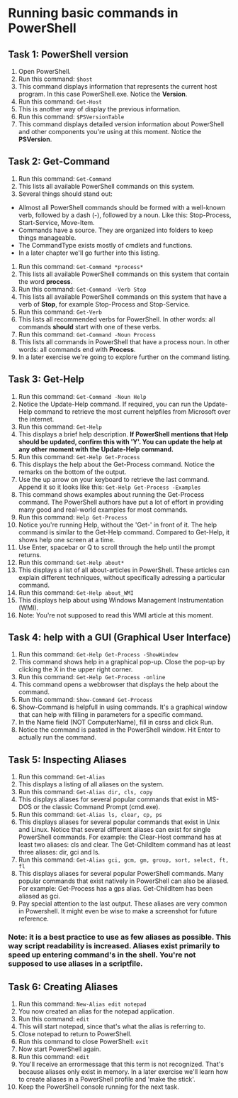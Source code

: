 # Running basic commands in PowerShell

## Task 1: PowerShell version
1. Open PowerShell.
1. Run this command: ```$host```
1. This command displays information that represents the current host program. In this case PowerShell.exe. Notice the **Version**.
1. Run this command: ```Get-Host```
1. This is another way of display the previous information.
1. Run this command: ```$PSVersionTable```
1. This command displays detailed version information about PowerShell and other components you're using at this moment. Notice the **PSVersion**.


## Task 2: Get-Command
1. Run this command: ```Get-Command```
1. This lists all available PowerShell commands on this system.
1. Several things should stand out:
  - Allmost all PowerShell commands should be formed with a well-known verb, followed by a dash (-), followed by a noun. Like this: Stop-Process, Start-Service, Move-Item.
  - Commands have a source. They are organized into folders to keep things manageable.
  - The CommandType exists mostly of cmdlets and functions.
  - In a later chapter we'll go further into this listing.
1. Run this command: ```Get-Command *process*```
1. This lists all available PowerShell commands on this system that contain the word **process**.
1. Run this command: ```Get-Command -Verb Stop```
1. This lists all available PowerShell commands on this system that have a verb of **Stop**, for example Stop-Process and Stop-Service.
1. Run this command: ```Get-Verb```
1. This lists all recommended verbs for PowerShell. In other words: all commands **should** start with one of these verbs.
1. Run this command: ```Get-Command -Noun Process```
1. This lists all commands in PowerShell that have a process noun. In other words: all commands end with **Process**.
1. In a later exercise we're going to explore further on the command listing.


## Task 3: Get-Help
1. Run this command: ```Get-Command -Noun Help```
1. Notice the Update-Help command. If required, you can run the Update-Help command to retrieve the most current helpfiles from Microsoft over the internet.
1. Run this command: ```Get-Help```
1. This displays a brief help description. **If PowerShell mentions that Help should be updated, confirm this with 'Y'. You can update the help at any other moment with the Update-Help command.**
1. Run this command: ```Get-Help Get-Process```
1. This displays the help about the Get-Process command. Notice the remarks on the bottom of the output.
1. Use the up arrow on your keyboard to retrieve the last command. Append it so it looks like this: ```Get-Help Get-Process -Examples```
1. This command shows examples about running the Get-Process command. The PowerShell authors have put a lot of effort in providing many good and real-world examples for most commands.
1. Run this command: ```Help Get-Process```
1. Notice you're running Help, without the 'Get-' in front of it. The help command is similar to the Get-Help command. Compared to Get-Help, it shows help one screen at a time.
1. Use Enter, spacebar or Q to scroll through the help until the prompt returns.
1. Run this command: ```Get-Help about*```
1. This displays a list of all about-articles in PowerShell. These articles can explain different techniques, without specifically adressing a particular command.
1. Run this command: ```Get-Help about_WMI```
1. This displays help about using Windows Management Instrumentation (WMI).
1. Note: You're not supposed to read this WMI article at this moment.


## Task 4: help with a GUI (Graphical User Interface)
1. Run this command: ```Get-Help Get-Process -ShowWindow```
1. This command shows help in a graphical pop-up. Close the pop-up by clicking the X in the upper right corner.
1. Run this command: ```Get-Help Get-Process -online```
1. This command opens a webbrowser that displays the help about the command.
1. Run this command: ```Show-Command Get-Process```
1. Show-Command is helpfull in using commands. It's a graphical window that can help with filling in parameters for a specific command.
1. In the Name field (NOT ComputerName), fill in csrss and click Run.
1. Notice the command is pasted in the PowerShell window. Hit Enter to actually run the command.


## Task 5: Inspecting Aliases
1. Run this command: ```Get-Alias```
1. This displays a listing of all aliases on the system.
1. Run this command: ```Get-Alias dir, cls, copy```
1. This displays aliases for several popular commands that exist in MS-DOS or the classic Command Prompt (cmd.exe).
1. Run this command: ```Get-Alias ls, clear, cp, ps```
1. This displays aliases for several popular commands that exist in Unix and Linux. Notice that several different aliases can exist for single PowerShell commands. For example: the Clear-Host command has at least two aliases: cls and clear. The Get-ChildItem command has at least three aliases: dir, gci and ls.
1. Run this command: ```Get-Alias gci, gcm, gm, group, sort, select, ft, fl```
1. This displays aliases for several popular PowerShell commands. Many popular commands that exist natively in PowerShell can also be aliased. For example: Get-Process has a gps alias. Get-ChildItem has been aliased as gci.
1. Pay special attention to the last output. These aliases are very common in Powershell. It might even be wise to make a screenshot for future reference.

### Note: it is a best practice to use as few aliases as possible. This way script readability is increased. Aliases exist primarily to speed up entering command's in the shell. You're not supposed to use aliases in a scriptfile.


## Task 6: Creating Aliases
1. Run this command: ```New-Alias edit notepad```
1. You now created an alias for the notepad application.
1. Run this command: ```edit```
1. This will start notepad, since that's what the alias is referring to.
1. Close notepad to return to PowerShell.
1. Run this command to close PowerShell: ```exit``` 
1. Now start PowerShell again.
1. Run this command: ```edit```
1. You'll receive an errormessage that this term is not recognized. That's because aliases only exist in memory. In a later exercise we'll learn how to create aliases in a PowerShell profile and 'make the stick'.
1. Keep the PowerShell console running for the next task.
